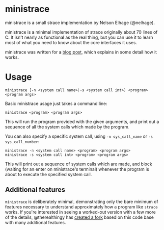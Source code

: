 ministrace
==========

ministrace is a small strace implementation by Nelson Elhage
(@nelhage).

ministrace is a minimal implementation of strace originally about 70
lines of C. It isn't nearly as functional as the real thing, but you
can use it to learn most of what you need to know about the core
interfaces it uses.

ministrace was written for a [blog post][1], which explains in some
detail how it works.

[1]: http://blog.nelhage.com/2010/08/write-yourself-an-strace-in-70-lines-of-code/

Usage
=====

```ministrace [-n <system call name>|-s <system call int>] <program> <program args>```

Basic ministrace usage just takes a command line:

```ministrace <program> <program args>```

This will run the program provided with the given arguments, and print
out a sequence of all the system calls which made by the program.

You can also specify a specific system call, using `-n sys_call_name`
or `-s sys_call_number`:

```
ministrace -n <system call name> <program> <program args>
ministrace -s <system call int> <program> <program args>
```

This will print out a sequence of system calls which are made, and
block (waiting for an enter on ministrace's terminal) whenever the
program is about to execute the specified system call.

## Additional features

`ministrace` is deliberately minimal, demonstrating only the bare
minimum of features necessary to understand approximately how a
program like `strace` works. If you're interested in seeing a
worked-out version with a few more of the details, @therealthingy has
[created a fork](https://github.com/therealthingy/ministrace) based on
this code base with many additional features.
